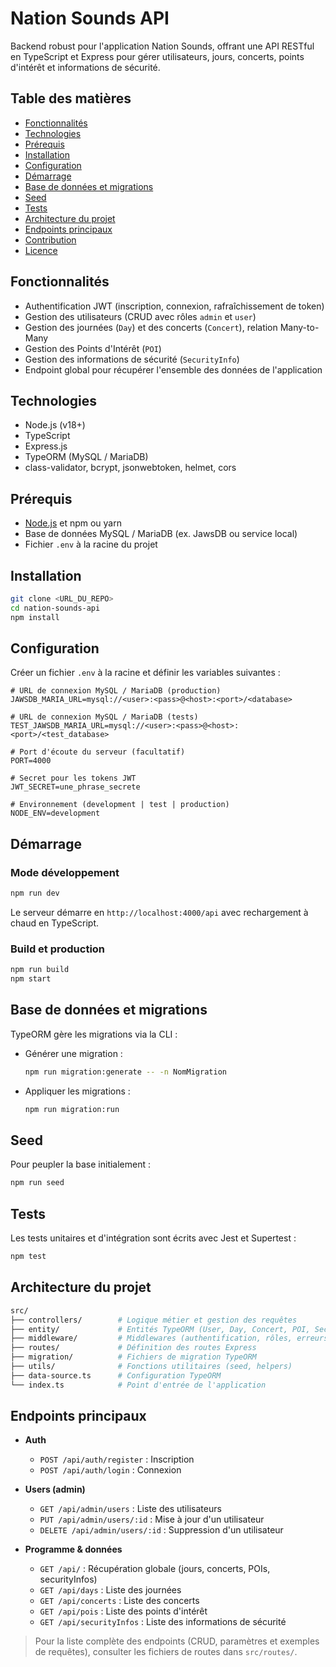 # Nation Sounds API

Backend robust pour l'application Nation Sounds, offrant une API RESTful en TypeScript et Express pour gérer utilisateurs, jours, concerts, points d'intérêt et informations de sécurité.

## Table des matières

- [Fonctionnalités](#fonctionnalités)
- [Technologies](#technologies)
- [Prérequis](#prérequis)
- [Installation](#installation)
- [Configuration](#configuration)
- [Démarrage](#démarrage)
- [Base de données et migrations](#base-de-données-et-migrations)
- [Seed](#seed)
- [Tests](#tests)
- [Architecture du projet](#architecture-du-projet)
- [Endpoints principaux](#endpoints-principaux)
- [Contribution](#contribution)
- [Licence](#licence)

## Fonctionnalités

- Authentification JWT (inscription, connexion, rafraîchissement de token)
- Gestion des utilisateurs (CRUD avec rôles `admin` et `user`)
- Gestion des journées (`Day`) et des concerts (`Concert`), relation Many-to-Many
- Gestion des Points d'Intérêt (`POI`)
- Gestion des informations de sécurité (`SecurityInfo`)
- Endpoint global pour récupérer l'ensemble des données de l'application

## Technologies

- Node.js (v18+)
- TypeScript
- Express.js
- TypeORM (MySQL / MariaDB)
- class-validator, bcrypt, jsonwebtoken, helmet, cors

## Prérequis

- [Node.js](https://nodejs.org/) et npm ou yarn
- Base de données MySQL / MariaDB (ex. JawsDB ou service local)
- Fichier `.env` à la racine du projet

## Installation

```bash
git clone <URL_DU_REPO>
cd nation-sounds-api
npm install
```

## Configuration

Créer un fichier `.env` à la racine et définir les variables suivantes :

```dotenv
# URL de connexion MySQL / MariaDB (production)
JAWSDB_MARIA_URL=mysql://<user>:<pass>@<host>:<port>/<database>

# URL de connexion MySQL / MariaDB (tests)
TEST_JAWSDB_MARIA_URL=mysql://<user>:<pass>@<host>:<port>/<test_database>

# Port d'écoute du serveur (facultatif)
PORT=4000

# Secret pour les tokens JWT
JWT_SECRET=une_phrase_secrete

# Environnement (development | test | production)
NODE_ENV=development
```

## Démarrage

### Mode développement

```bash
npm run dev
```
Le serveur démarre en `http://localhost:4000/api` avec rechargement à chaud en TypeScript.

### Build et production

```bash
npm run build
npm start
```

## Base de données et migrations

TypeORM gère les migrations via la CLI :

- Générer une migration :
  ```bash
  npm run migration:generate -- -n NomMigration
  ```

- Appliquer les migrations :
  ```bash
  npm run migration:run
  ```

## Seed

Pour peupler la base initialement :

```bash
npm run seed
```

## Tests

Les tests unitaires et d'intégration sont écrits avec Jest et Supertest :

```bash
npm test
```

## Architecture du projet

```bash
src/
├── controllers/        # Logique métier et gestion des requêtes
├── entity/             # Entités TypeORM (User, Day, Concert, POI, SecurityInfo)
├── middleware/         # Middlewares (authentification, rôles, erreurs)
├── routes/             # Définition des routes Express
├── migration/          # Fichiers de migration TypeORM
├── utils/              # Fonctions utilitaires (seed, helpers)
├── data-source.ts      # Configuration TypeORM
└── index.ts            # Point d'entrée de l'application
```

## Endpoints principaux

- **Auth**
  - `POST /api/auth/register` : Inscription
  - `POST /api/auth/login`    : Connexion

- **Users (admin)**
  - `GET /api/admin/users`     : Liste des utilisateurs
  - `PUT /api/admin/users/:id` : Mise à jour d'un utilisateur
  - `DELETE /api/admin/users/:id` : Suppression d'un utilisateur

- **Programme & données**
  - `GET /api/`                        : Récupération globale (jours, concerts, POIs, securityInfos)
  - `GET /api/days`                   : Liste des journées
  - `GET /api/concerts`               : Liste des concerts
  - `GET /api/pois`                   : Liste des points d'intérêt
  - `GET /api/securityInfos`          : Liste des informations de sécurité

> Pour la liste complète des endpoints (CRUD, paramètres et exemples de requêtes), consulter les fichiers de routes dans `src/routes/`.